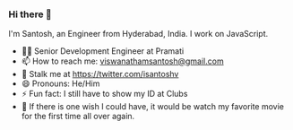 ### Hi there 👋

I'm Santosh, an Engineer from Hyderabad, India. I work on JavaScript.

- 👨‍💻 Senior Development Engineer at Pramati
- 📫 How to reach me: viswanathamsantosh@gmail.com
- 🔭 Stalk me at https://twitter.com/isantoshv
- 😄 Pronouns: He/Him
- ⚡ Fun fact: I still have to show my ID at Clubs
- 🧞 If there is one wish I could have, it would be watch my favorite movie for the first time all over again.
